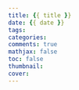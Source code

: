 ```yaml
---
title: {{ title }}
date: {{ date }}
tags:
categories:
comments: true
mathjax: false
toc: false
thumbnail:
cover:
---
```


<!--more-->
